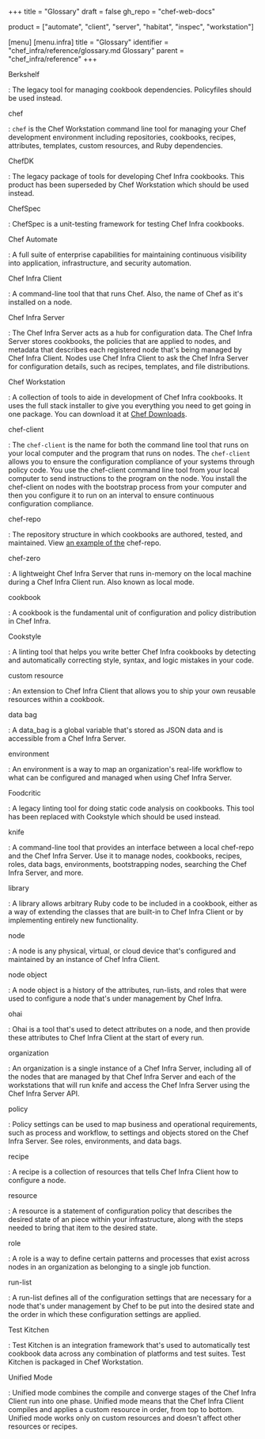 +++
title = "Glossary"
draft = false
gh_repo = "chef-web-docs"

product = ["automate", "client", "server", "habitat", "inspec", "workstation"]

[menu]
  [menu.infra]
 title = "Glossary"
 identifier = "chef_infra/reference/glossary.md Glossary"
 parent = "chef_infra/reference"
+++

Berkshelf

: The legacy tool for managing cookbook dependencies. Policyfiles should be used instead.

chef

: `chef` is the Chef Workstation command line tool for managing your Chef development environment including repositories, cookbooks, recipes, attributes, templates, custom resources, and Ruby dependencies.

ChefDK

: The legacy package of tools for developing Chef Infra cookbooks. This product has been superseded by Chef Workstation which should be used instead.

ChefSpec

: ChefSpec is a unit-testing framework for testing Chef Infra cookbooks.

Chef Automate

: A full suite of enterprise capabilities for maintaining continuous visibility into application, infrastructure, and security automation.

Chef Infra Client

: A command-line tool that that runs Chef. Also, the name of Chef as it's installed on a node.

Chef Infra Server

: The Chef Infra Server acts as a hub for configuration data. The Chef Infra Server stores cookbooks, the policies that are applied to nodes, and metadata that describes each registered node that's being managed by Chef Infra Client. Nodes use Chef Infra Client to ask the Chef Infra Server for configuration details, such as recipes, templates, and file distributions.

Chef Workstation

: A collection of tools to aide in development of Chef Infra cookbooks. It uses the full stack installer to give you everything you need to get going in one package. You can download it at [Chef Downloads](https://www.chef.io/downloads).

chef-client

: The `chef-client` is the name for both the command line tool that runs on your local computer and the program that runs on nodes. The `chef-client` allows you to ensure the configuration compliance of your systems through policy code. You use the chef-client command line tool from your local computer to send instructions to the program on the node. You install the chef-client on nodes with the bootstrap process from your computer and then you configure it to run on an interval to ensure continuous configuration compliance.

chef-repo

: The repository structure in which cookbooks are authored, tested, and maintained. View [an example of the](https://github.com/chef/chef-repo) chef-repo.

chef-zero

: A lightweight Chef Infra Server that runs in-memory on the local machine during a Chef Infra Client run. Also known as local mode.

cookbook

: A cookbook is the fundamental unit of configuration and policy distribution in Chef Infra.

Cookstyle

: A linting tool that helps you write better Chef Infra cookbooks by detecting and automatically correcting style, syntax, and logic mistakes in your code.

custom resource

: An extension to Chef Infra Client that allows you to ship your own reusable resources within a cookbook.

data bag

: A data_bag is a global variable that's stored as JSON data and is accessible from a Chef Infra Server.

environment

: An environment is a way to map an organization's real-life workflow to what can be configured and managed when using Chef Infra Server.

Foodcritic

: A legacy linting tool for doing static code analysis on cookbooks. This tool has been replaced with Cookstyle which should be used instead.

knife

: A command-line tool that provides an interface between a local chef-repo and the Chef Infra Server. Use it to manage nodes, cookbooks, recipes, roles, data bags, environments, bootstrapping nodes, searching the Chef Infra Server, and more.

library

: A library allows arbitrary Ruby code to be included in a cookbook, either as a way of extending the classes that are built-in to Chef Infra Client or by implementing entirely new functionality.

node

: A node is any physical, virtual, or cloud device that's configured and maintained by an instance of Chef Infra Client.

node object

: A node object is a history of the attributes, run-lists, and roles that were used to configure a node that's under management by Chef Infra.

ohai

: Ohai is a tool that's used to detect attributes on a node, and then provide these attributes to Chef Infra Client at the start of every run.

organization

: An organization is a single instance of a Chef Infra Server, including all of the nodes that are managed by that Chef Infra Server and each of the workstations that will run knife and access the Chef Infra Server using the Chef Infra Server API.

policy

: Policy settings can be used to map business and operational requirements, such as process and workflow, to settings and objects stored on the Chef Infra Server. See roles, environments, and data bags.

recipe

: A recipe is a collection of resources that tells Chef Infra Client how to configure a node.

resource

: A resource is a statement of configuration policy that describes the desired state of an piece within your infrastructure, along with the steps needed to bring that item to the desired state.

role

: A role is a way to define certain patterns and processes that exist across nodes in an organization as belonging to a single job function.

run-list

: A run-list defines all of the configuration settings that are necessary for a node that's under management by Chef to be put into the desired state and the order in which these configuration settings are applied.

Test Kitchen

: Test Kitchen is an integration framework that's used to automatically test cookbook data across any combination of platforms and test suites. Test Kitchen is packaged in Chef Workstation.

Unified Mode

: Unified mode combines the compile and converge stages of the Chef Infra Client run into one phase. Unified mode means that the Chef Infra Client compiles and applies a custom resource in order, from top to bottom. Unified mode works only on custom resources and doesn't affect other resources or recipes.
